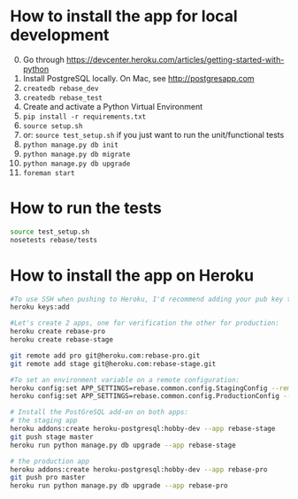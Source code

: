 # How to install the app for local development

0. Go through https://devcenter.heroku.com/articles/getting-started-with-python
1. Install PostgreSQL locally. On Mac, see http://postgresapp.com
2. ```createdb rebase_dev```
2. ```createdb rebase_test```
3. Create and activate a Python Virtual Environment
4. ```pip install -r requirements.txt```
5. ```source setup.sh```
6. or: ```source test_setup.sh``` if you just want to run the unit/functional tests
6. ```python manage.py db init```
7. ```python manage.py db migrate```
8. ```python manage.py db upgrade```
9. ```foreman start```

# How to run the tests
```bash
source test_setup.sh
nosetests rebase/tests
```


# How to install the app on Heroku

```bash
#To use SSH when pushing to Heroku, I'd recommend adding your pub key to your Heroku account:
heroku keys:add

#Let's create 2 apps, one for verification the other for production:
heroku create rebase-pro
heroku create rebase-stage

git remote add pro git@heroku.com:rebase-pro.git
git remote add stage git@heroku.com:rebase-stage.git

#To set an environment variable on a remote configuration:
heroku config:set APP_SETTINGS=rebase.common.config.StagingConfig --remote stage
heroku config:set APP_SETTINGS=rebase.common.config.ProductionConfig --remote pro

# Install the PostGreSQL add-on on both apps:
# the staging app
heroku addons:create heroku-postgresql:hobby-dev --app rebase-stage
git push stage master
heroku run python manage.py db upgrade --app rebase-stage

# the production app
heroku addons:create heroku-postgresql:hobby-dev --app rebase-pro
git push pro master
heroku run python manage.py db upgrade --app rebase-pro
```
